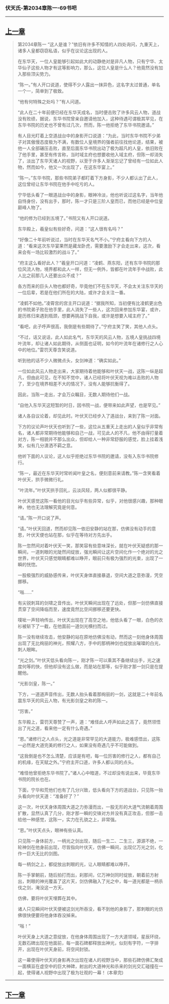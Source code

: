 ### 伏天氏-第2034章陈一-69书吧

--------
[上一章](./97483828ebc7df4f6625ba3280ab18e7.md)
--------


>
>
>
>第2034章陈一
>“这人是谁？”依旧有许多不知情的人四处询问，九重天上，诸多人皇都窃窃私语，似乎在议论这出现的人。
>
>在东华天，一位人皇能够引起如此大的动静绝对是非凡人物，只有宁华、太华仙子这些人物才有这等影响力，那么，这位人皇是什么人？他竟然没有加入那些顶尖势力。
>
>“陈一。”有人开口说道，使得不少人露出一抹异色，这名字太过普通，单名一个一，简单到了极致。
>
>“他有何特殊之处吗？”有人问道。
>
>“此人在二十年前便已经在东华天成名，当时便击败了许多风云人物，道战没有败绩，据说，东华书院曾亲自邀请他加入，这种待遇可谓极其罕见，在东华书院的历史也不曾有过几次，然而，陈一他拒绝了东华书院邀请。”
>
>有人目光盯着上空道战台中的身影开口说道：“为此，当时东华书院不少弟子对其傲慢态度极为不满，有数位人皇境界的强者前往找他论道，结果，被他一人全部碾压击败，直至后面东华书院出动了极为超凡的人皇，依旧败在了他手里，甚至有传言称，当时域主府也想要收他入域主府，但陈一却消失了，淡出了东华天诸人的视野，以至于许多人渐渐忘记了曾经有一位如此人物，然而如今，他又一次出现了，在这东华宴上。”
>
>“陈一。”东华书院，那些书院弟子都盯着下方身影，不少人都认出了此人，这位曾经让东华书院在他手中吃亏的人。
>
>宁华低头看了一眼道战台中的身影，眼神冷淡，他也听说过这名字，当年他自恃身份，没有出手，那时，陈一才只是三阶人皇而已，而他已经是中位皇巅峰人物了。
>
>“他的修为已经到五境了。”书院又有人开口说道。
>
>东华殿上，羲皇似有些好奇，问道：“这人很有名吗？”
>
>“好像二十年前听说过，当时在东华天名气不小。”宁府主看向下方的人道：“看来这次东华宴果然是藏龙卧虎，需要激励下才会走出来，这次，看来会有一场比较激烈的战斗了。”
>
>“府主这么看好此人？”羲皇开口问道：“凌鹤、燕东阳，还有东华书院的那位风流人物，境界都和此人一样，但无一例外，皆都在叶流年手中战败，此人比之前那几人还要出众不成？”
>
>各方而来的巨头人物也都好奇，毕竟他们不在东华天，不会太关注东华天的一位后辈，若是在他们所在的大陆，或许才会关注一番。
>
>“凌鹤不如他。”凌霄宫的宫主开口说道：“据我所知，当初便有比凌鹤更出色的书院弟子败在他手里，此人消失了一些人，这次回来参加东华宴，或许，是历练归来遇到瓶颈，想要再挑战下自我，或许是想要入域主府了。”
>
>“看吧，此子呼声很高，我倒是有些期待了。”宁府主笑了笑，其他人点头。
>
>“不过，话又说话，此人如此名气，东华天的风云人物，五境人皇挑战四境叶流年，却让诸人如此期待，从侧面也证明，如今的叶流年在诸修行之人心中的地位。”雷罚天尊含笑说道。
>
>听到他的话不少人微微点头，女剑神道：“确实如此。”
>
>一位如此风云人物走出来，大家期待着他能够和叶伏天一战，这陈一纵是超凡，但由此可见，在不知不觉中，诸人已经将叶伏天视为难以击败的人物了，至少在境界相差不大的情况下，没有人能够抗衡得了。
>
>因此，当陈一走出，才会万众瞩目，无数人期待他们一战。
>
>“自他入东华天这短暂的时日，因书院一战，便带来如此声望，也是罕见。”
>
>诸人各自议论着，却见此时。叶伏天已经步入了道战台，来到了陈一对面。
>
>下方的议论声叶伏天也听到了一些，这位从五重天上走出的人皇似乎非常有名，诸人都非常期待他能够和自己一战，可见此人的不凡，他不由得打量着对方，陈一相貌并不那么出众，但却给人一种非常舒服的感觉，脸上挂着浅笑，似有几分潇洒不羁之意。
>
>他听下面的人议论，这人似乎拒绝过东华书院的邀请，没有入东华书院修行。
>
>“陈一，最近在东华天时常听闻叶皇之名，便刻意前来请教。”陈一含笑看着叶伏天，拱手微微行礼。
>
>“叶流年。”叶伏天拱手回礼，云淡风轻，两人似都很平静。
>
>叶伏天感觉这陈一看他的目光似乎有些异常，似乎，对他很感兴趣，那种眼神，他也无法理解究竟是何意。
>
>“请。”陈一开口说了声。
>
>“请。”叶伏天回道，然而却见陈一依旧安静的站在那，仿佛没有动手的意思，叶伏天便也站在那，似乎在等待对方先出手。
>
>陈一忽然间对着叶伏天一笑，那笑容有些意味深长，就在叶伏天疑惑的那一瞬间，一道刺眼的光陡然间绽放，强光瞬间让这片空间化作一个绝对的光之世界，叶伏天只感觉眼睛都难以睁开，眼前只有极为强烈的光束，出现了一瞬的恍惚。
>
>一股极强烈的威胁感传来，叶伏天身体直接暴退，空间大道之意弥漫，凭空挪移。
>
>“嗡……”
>
>有尖锐刺耳的剑啸之音传出，叶伏天瞬间出现在了远处，但那一剑仿佛直接贯穿了空间降临而至，速度竟然比空间挪移还要更快。
>
>噗呲一声轻响传出，叶伏天出现在了高空之地，他低头看了一眼，白色的衣衫被斩下了一截，在他面前一道剑光横扫而过。
>
>陈一没有继续攻击，他安静的站在原地仿佛没有动，然而这一刻他身体周围出现了无比绚丽的神光，照耀八方，手中的那柄神剑也绽放出璀璨的白光，刺人眼眸。
>
>“光之剑。”叶伏天低头看向陈一，刚才陈一可以乘其不备继续出手，光之速度何等的快，但他却没有这么做，而是站在那等，似乎刚才那一剑只是在提醒他。
>
>“光影剑皇，陈一。”
>
>下方，一道道声音传出，无数人抬头看着那绚丽的一剑，这就是二十年前名震东华天的风云人物，有光影剑皇之称的陈一。
>
>“厉害。”
>
>东华殿上，雷罚天尊赞了一声，道：“难怪此人呼声如此之高了，竟然领悟出了光之道，看来他一定有什么奇遇。”
>
>“恩。”诸修行之人点头，光之道是非常罕见的大道能力，极难感悟出，这陈一必然是大道完美的修行之人，如果没有奇遇几乎不可能做到。
>
>“这我倒是也不怎么清楚，应该是有吧，每一位厉害的修行之人，都有自己的机缘，在天赋之外。”宁府主开口道，许多人都认同的点头。
>
>“难怪他曾拒绝东华书院了。”诸人心中暗道，不过却没有说出来，毕竟东华书院的院长也在。
>
>下面，宁华和荒他们也有了几分兴致，低头看向下方的道战台，只见陈一抬头看向叶伏天道：“准备好了？”
>
>这一次，叶伏天身体周围大道之力弥漫而出，一股无形的大道气流朝着周围扩散，显然认真了几分，刚才那一瞬的交锋对方并没有真正攻击，但那一击给他一种感觉，这陈一，实力在孔骁之上，非常强。
>
>“恩。”叶伏天点头，眼神有些认真。
>
>只见陈一身体前方，一柄光之剑出现，随后一生二、二生三，源源不绝，一轮神剑在他身前出现，尽皆指向叶伏天，仿佛一瞬间，出现亿万光之剑，化作一巨大无比的剑图。
>
>每一柄剑之上，都绽放出刺眼的光，让人眼睛都难以睁开。
>
>陈一手掌朝前，随后拍打而出，刹那间，亿万神剑同时绽放，朝着前方射出，刺眼的神光覆盖了这片天，剑仿佛融入了光之中，每一道光都是一柄杀伐之剑，淹没这一方天。
>
>仿佛，要将叶伏天埋葬在其中。
>
>诸人只见瞬间叶伏天便被这剑光所吞没，看不到他的身影了，那刺眼的光仿佛很快便要将他身体吞没掉来。
>
>“嗡！”
>
>叶伏天身上大道之意绽放，在他身体周围出现了一方大道领域，星辰环绕，无数石碑出现在他面前，每一面石碑都释放出神光，似刻有字符，一字排开，出现在叶伏天身前，将空间封锁。
>
>这一幕使得叶伏天的身影再次出现在诸人的视野当中，那些石碑仿佛汇聚成一面横亘在虚空中的巨大神碑，射出的大道神光和杀来的剑光交汇碰撞在一起，使得诸人视野中出现了极为壮观的一幕！
>(本章完)
>
>

--------
[下一章](./fa6c7069e9c863bdb17cb5e7b5f1de75.md)
--------
